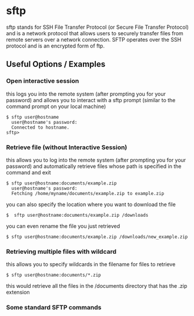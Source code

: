 # sftp
sftp stands for SSH File Transfer Protocol (or Secure File Transfer Protocol) and is a network protocol that allows users to securely transfer files from remote servers over a network connection. SFTP operates over the SSH protocol and is an encrypted form of ftp.

## Useful Options / Examples

### Open interactive session
this logs you into the remote system (after prompting you for your password) and allows you to interact with a sftp prompt (similar to the command prompt on your local machine) 

    $ sftp user@hostname
      user@hostname's password:
      Connected to hostname.
    sftp>

### Retrieve file (without Interactive Session)
this allows you to log into the remote system (after prompting you for your password) and automatically retrieve files whose path is specified in the command and exit 

    $ sftp user@hostname:documents/example.zip
      user@hostname's password:
      Fetching /home/myname/documents/example.zip to example.zip

you can also specify the location where you want to download the file

    $  sftp user@hostname:documents/example.zip /downloads

you can even rename the file you just retrieved

    $ sftp user@hostname:documents/example.zip /downloads/new_example.zip


### Retrieving multiple files with wildcard 
this allows you to specify wildcards in the filename for files to retrieve

    $ sftp user@hostname:documents/*.zip

this would retrieve all the files in the /documents directory that has the .zip extension
  
### Some standard SFTP commands









